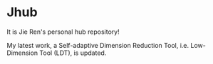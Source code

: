 # Jhub
It is Jie Ren's personal hub repository!

My latest work, a Self-adaptive Dimension Reduction Tool, i.e. Low-Dimension Tool (LDT), is updated. 
